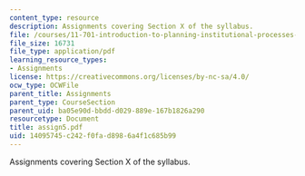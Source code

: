 ```yaml
---
content_type: resource
description: Assignments covering Section X of the syllabus.
file: /courses/11-701-introduction-to-planning-institutional-processes-in-developing-countries-fall-2003/14095745c242f0fad8986a4f1c685b99_assign5.pdf
file_size: 16731
file_type: application/pdf
learning_resource_types:
- Assignments
license: https://creativecommons.org/licenses/by-nc-sa/4.0/
ocw_type: OCWFile
parent_title: Assignments
parent_type: CourseSection
parent_uid: ba05e90d-bbdd-d029-889e-167b1826a290
resourcetype: Document
title: assign5.pdf
uid: 14095745-c242-f0fa-d898-6a4f1c685b99
---
```

Assignments covering Section X of the syllabus.
